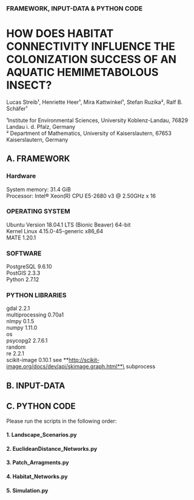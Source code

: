 
### FRAMEWORK, INPUT-DATA & PYTHON CODE 

# HOW DOES HABITAT CONNECTIVITY INFLUENCE THE COLONIZATION SUCCESS OF AN AQUATIC HEMIMETABOLOUS INSECT?

Lucas Streib¹, Henriette Heer¹, Mira Kattwinkel¹, Stefan Ruzika², Ralf B. Schäfer¹

¹Institute for Environmental Sciences, University Koblenz-Landau, 76829 Landau i. d. Pfalz, Germany\
² Department of Mathematics, University of Kaiserslautern, 67653 Kaiserslautern, Germany

## A. FRAMEWORK

### Hardware

System memory: 31.4 GiB\
Processor: Intel® Xeon(R) CPU E5-2680 v3 @ 2.50GHz x 16

### OPERATING SYSTEM

Ubuntu Version 18.04.1 LTS (Bionic Beaver) 64-bit\
Kernel Linux 4.15.0-45-generic x86_64\
MATE 1.20.1

### SOFTWARE

PostgreSQL 9.6.10\
PostGIS 2.3.3\
Python 2.7.12

### PYTHON LIBRARIES

gdal 2.2.1\
multiprocessing 0.70a1\
nlmpy 0.1.5\
numpy 1.11.0\
os\
psycopg2 2.7.6.1\
random\
re 2.2.1\
scikit-image 0.10.1 see **http://scikit-image.org/docs/dev/api/skimage.graph.html**\
subprocess

## B. INPUT-DATA

## C. PYTHON CODE

Please run the scripts in the following order:

#### 1. Landscape_Scenarios.py


#### 2. EuclideanDistance_Networks.py


#### 3. Patch_Arragments.py


#### 4. Habitat_Networks.py


#### 5. Simulation.py



